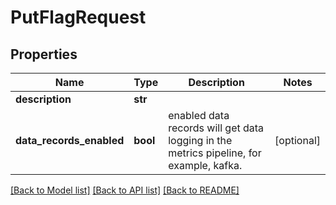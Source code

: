 # PutFlagRequest

## Properties
Name | Type | Description | Notes
------------ | ------------- | ------------- | -------------
**description** | **str** |  | 
**data_records_enabled** | **bool** | enabled data records will get data logging in the metrics pipeline, for example, kafka. | [optional] 

[[Back to Model list]](../README.md#documentation-for-models) [[Back to API list]](../README.md#documentation-for-api-endpoints) [[Back to README]](../README.md)


